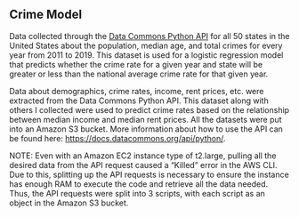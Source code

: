 ## Crime Model
Data collected through the [Data Commons Python API](https://docs.datacommons.org/api/python/) for all 50 states in the United States about the population, median
age, and total crimes for every year from 2011 to 2019. This dataset is used for a logistic regression model that predicts whether the crime rate for a given year and state will be greater or less than the national average crime rate for that given year. 


Data about demographics, crime rates, income, rent prices, etc. were extracted from the Data Commons Python API. This dataset along with others I collected were used 
to predict crime rates based on the relationship between median income and median rent prices. All the datasets were put into an Amazon S3 bucket. More information 
about how to use the API can be found here: https://docs.datacommons.org/api/python/. 

NOTE: Even with an Amazon EC2 instance type of t2.large, pulling all the desired data from the API request caused a “Killed” error in the AWS CLI. Due to this, 
splitting up the API requests is necessary to ensure the instance has enough RAM to execute the code and retrieve all the data needed. Thus, the API requests were 
split into 3 scripts, with each script as an object in the Amazon S3 bucket. 
